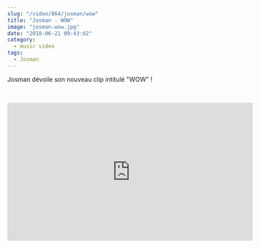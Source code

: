 ```yaml
--- 
slug: "/video/864/josman/wow"
title: "Josman - WOW"
image: "josman-wow.jpg"
date: "2018-06-21 09:43:02"
category:
  - music video
tags:
  - Josman
---
```

<p>Josman dévoile son nouveau clip intitulé "WOW" !</p><br/><p><iframe width="560" height="315" src="https://www.youtube.com/embed/xI_qVVGwdPA" frameborder="0" allow="autoplay; encrypted-media" allowfullscreen></iframe></p>